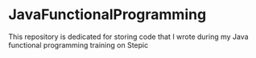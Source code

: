 # JavaFunctionalProgramming
This repository is dedicated for storing code that I wrote during my Java functional programming training on Stepic
